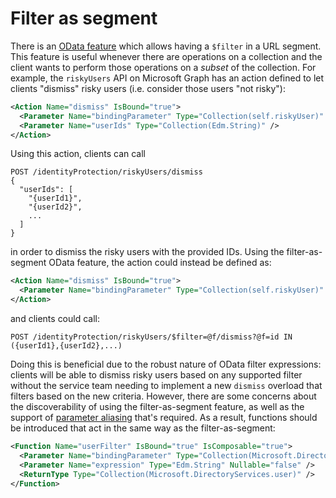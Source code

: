 # Filter as segment

There is an [OData feature](https://docs.oasis-open.org/odata/odata/v4.01/odata-v4.01-part2-url-conventions.html#sec_AddressingaSubsetofaCollection) which allows having a `$filter` in a URL segment. 
This feature is useful whenever there are operations on a collection and the client wants to perform those operations on a *subset* of the collection. 
For example, the `riskyUsers` API on Microsoft Graph has an action defined to let clients "dismiss" risky users (i.e. consider those users "not risky"):

```xml
<Action Name="dismiss" IsBound="true">
  <Parameter Name="bindingParameter" Type="Collection(self.riskyUser)" />
  <Parameter Name="userIds" Type="Collection(Edm.String)" />
</Action>
```

Using this action, clients can call

```http
POST /identityProtection/riskyUsers/dismiss
{
  "userIds": [
    "{userId1}",
    "{userId2}",
    ...
  ]
}
```

in order to dismiss the risky users with the provided IDs. Using the filter-as-segment OData feature, the action could instead be defined as:

```xml
<Action Name="dismiss" IsBound="true">
  <Parameter Name="bindingParameter" Type="Collection(self.riskyUser)" />
</Action>
```

and clients could call:

```http
POST /identityProtection/riskyUsers/$filter=@f/dismiss?@f=id IN ({userId1},{userId2},...)
```

Doing this is beneficial due to the robust nature of OData filter expressions: clients will be able to dismiss risky users based on any supported filter without the service team needing to implement a new `dismiss` overload that filters based on the new criteria.
However, there are some concerns about the discoverability of using the filter-as-segment feature, as well as the support of [parameter aliasing](https://docs.oasis-open.org/odata/odata/v4.01/odata-v4.01-part2-url-conventions.html#sec_ParameterAliases) that's required.
As a result, functions should be introduced that act in the same way as the filter-as-segment:

```xml
<Function Name="userFilter" IsBound="true" IsComposable="true">
  <Parameter Name="bindingParameter" Type="Collection(Microsoft.DirectoryServices.user)" Nullable="false" />
  <Parameter Name="expression" Type="Edm.String" Nullable="false" />
  <ReturnType Type="Collection(Microsoft.DirectoryServices.user)" />
</Function>
```
